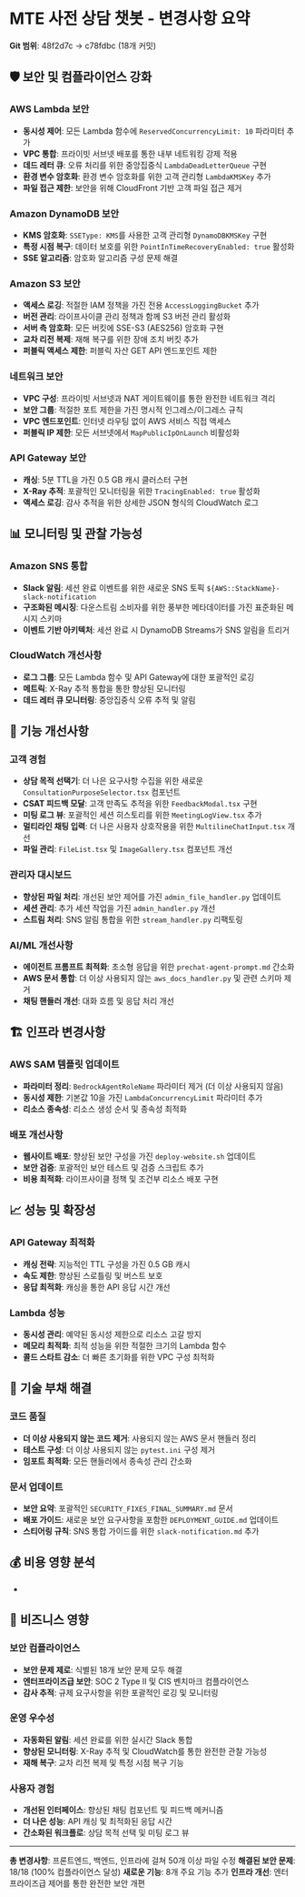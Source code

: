 # MTE 사전 상담 챗봇 - 변경사항 요약
**Git 범위**: 48f2d7c → c78fdbc (18개 커밋)

## 🛡️ 보안 및 컴플라이언스 강화

### AWS Lambda 보안
- **동시성 제어**: 모든 Lambda 함수에 `ReservedConcurrencyLimit: 10` 파라미터 추가
- **VPC 통합**: 프라이빗 서브넷 배포를 통한 내부 네트워킹 강제 적용
- **데드 레터 큐**: 오류 처리를 위한 중앙집중식 `LambdaDeadLetterQueue` 구현
- **환경 변수 암호화**: 환경 변수 암호화를 위한 고객 관리형 `LambdaKMSKey` 추가
- **파일 접근 제한**: 보안을 위해 CloudFront 기반 고객 파일 접근 제거

### Amazon DynamoDB 보안
- **KMS 암호화**: `SSEType: KMS`를 사용한 고객 관리형 `DynamoDBKMSKey` 구현
- **특정 시점 복구**: 데이터 보호를 위한 `PointInTimeRecoveryEnabled: true` 활성화
- **SSE 알고리즘**: 암호화 알고리즘 구성 문제 해결

### Amazon S3 보안
- **액세스 로깅**: 적절한 IAM 정책을 가진 전용 `AccessLoggingBucket` 추가
- **버전 관리**: 라이프사이클 관리 정책과 함께 S3 버전 관리 활성화
- **서버 측 암호화**: 모든 버킷에 SSE-S3 (AES256) 암호화 구현
- **교차 리전 복제**: 재해 복구를 위한 장애 조치 버킷 추가
- **퍼블릭 액세스 제한**: 퍼블릭 자산 GET API 엔드포인트 제한

### 네트워크 보안
- **VPC 구성**: 프라이빗 서브넷과 NAT 게이트웨이를 통한 완전한 네트워크 격리
- **보안 그룹**: 적절한 포트 제한을 가진 명시적 인그레스/이그레스 규칙
- **VPC 엔드포인트**: 인터넷 라우팅 없이 AWS 서비스 직접 액세스
- **퍼블릭 IP 제한**: 모든 서브넷에서 `MapPublicIpOnLaunch` 비활성화

### API Gateway 보안
- **캐싱**: 5분 TTL을 가진 0.5 GB 캐시 클러스터 구현
- **X-Ray 추적**: 포괄적인 모니터링을 위한 `TracingEnabled: true` 활성화
- **액세스 로깅**: 감사 추적을 위한 상세한 JSON 형식의 CloudWatch 로그

## 📊 모니터링 및 관찰 가능성

### Amazon SNS 통합
- **Slack 알림**: 세션 완료 이벤트를 위한 새로운 SNS 토픽 `${AWS::StackName}-slack-notification`
- **구조화된 메시징**: 다운스트림 소비자를 위한 풍부한 메타데이터를 가진 표준화된 메시지 스키마
- **이벤트 기반 아키텍처**: 세션 완료 시 DynamoDB Streams가 SNS 알림을 트리거

### CloudWatch 개선사항
- **로그 그룹**: 모든 Lambda 함수 및 API Gateway에 대한 포괄적인 로깅
- **메트릭**: X-Ray 추적 통합을 통한 향상된 모니터링
- **데드 레터 큐 모니터링**: 중앙집중식 오류 추적 및 알림

## 🎯 기능 개선사항

### 고객 경험
- **상담 목적 선택기**: 더 나은 요구사항 수집을 위한 새로운 `ConsultationPurposeSelector.tsx` 컴포넌트
- **CSAT 피드백 모달**: 고객 만족도 추적을 위한 `FeedbackModal.tsx` 구현
- **미팅 로그 뷰**: 포괄적인 세션 히스토리를 위한 `MeetingLogView.tsx` 추가
- **멀티라인 채팅 입력**: 더 나은 사용자 상호작용을 위한 `MultilineChatInput.tsx` 개선
- **파일 관리**: `FileList.tsx` 및 `ImageGallery.tsx` 컴포넌트 개선

### 관리자 대시보드
- **향상된 파일 처리**: 개선된 보안 제어를 가진 `admin_file_handler.py` 업데이트
- **세션 관리**: 추가 세션 작업을 가진 `admin_handler.py` 개선
- **스트림 처리**: SNS 알림 통합을 위한 `stream_handler.py` 리팩토링

### AI/ML 개선사항
- **에이전트 프롬프트 최적화**: 초소형 응답을 위한 `prechat-agent-prompt.md` 간소화
- **AWS 문서 통합**: 더 이상 사용되지 않는 `aws_docs_handler.py` 및 관련 스키마 제거
- **채팅 핸들러 개선**: 대화 흐름 및 응답 처리 개선

## 🏗️ 인프라 변경사항

### AWS SAM 템플릿 업데이트
- **파라미터 정리**: `BedrockAgentRoleName` 파라미터 제거 (더 이상 사용되지 않음)
- **동시성 제한**: 기본값 10을 가진 `LambdaConcurrencyLimit` 파라미터 추가
- **리소스 종속성**: 리소스 생성 순서 및 종속성 최적화

### 배포 개선사항
- **웹사이트 배포**: 향상된 보안 구성을 가진 `deploy-website.sh` 업데이트
- **보안 검증**: 포괄적인 보안 테스트 및 검증 스크립트 추가
- **비용 최적화**: 라이프사이클 정책 및 조건부 리소스 배포 구현

## 📈 성능 및 확장성

### API Gateway 최적화
- **캐싱 전략**: 지능적인 TTL 구성을 가진 0.5 GB 캐시
- **속도 제한**: 향상된 스로틀링 및 버스트 보호
- **응답 최적화**: 캐싱을 통한 API 응답 시간 개선

### Lambda 성능
- **동시성 관리**: 예약된 동시성 제한으로 리소스 고갈 방지
- **메모리 최적화**: 최적 성능을 위한 적절한 크기의 Lambda 함수
- **콜드 스타트 감소**: 더 빠른 초기화를 위한 VPC 구성 최적화

## 🔧 기술 부채 해결

### 코드 품질
- **더 이상 사용되지 않는 코드 제거**: 사용되지 않는 AWS 문서 핸들러 정리
- **테스트 구성**: 더 이상 사용되지 않는 `pytest.ini` 구성 제거
- **임포트 최적화**: 모든 핸들러에서 종속성 관리 간소화

### 문서 업데이트
- **보안 요약**: 포괄적인 `SECURITY_FIXES_FINAL_SUMMARY.md` 문서
- **배포 가이드**: 새로운 보안 요구사항을 포함한 `DEPLOYMENT_GUIDE.md` 업데이트
- **스티어링 규칙**: SNS 통합 가이드를 위한 `slack-notification.md` 추가

## 💰 비용 영향 분석

- 

## 🎯 비즈니스 영향

### 보안 컴플라이언스
- **보안 문제 제로**: 식별된 18개 보안 문제 모두 해결
- **엔터프라이즈급 보안**: SOC 2 Type II 및 CIS 벤치마크 컴플라이언스
- **감사 추적**: 규제 요구사항을 위한 포괄적인 로깅 및 모니터링

### 운영 우수성
- **자동화된 알림**: 세션 완료를 위한 실시간 Slack 통합
- **향상된 모니터링**: X-Ray 추적 및 CloudWatch를 통한 완전한 관찰 가능성
- **재해 복구**: 교차 리전 복제 및 특정 시점 복구 기능

### 사용자 경험
- **개선된 인터페이스**: 향상된 채팅 컴포넌트 및 피드백 메커니즘
- **더 나은 성능**: API 캐싱 및 최적화된 응답 시간
- **간소화된 워크플로**: 상담 목적 선택 및 미팅 로그 뷰

---
**총 변경사항**: 프론트엔드, 백엔드, 인프라에 걸쳐 50개 이상 파일 수정
**해결된 보안 문제**: 18/18 (100% 컴플라이언스 달성)
**새로운 기능**: 8개 주요 기능 추가
**인프라 개선**: 엔터프라이즈급 제어를 통한 완전한 보안 개편